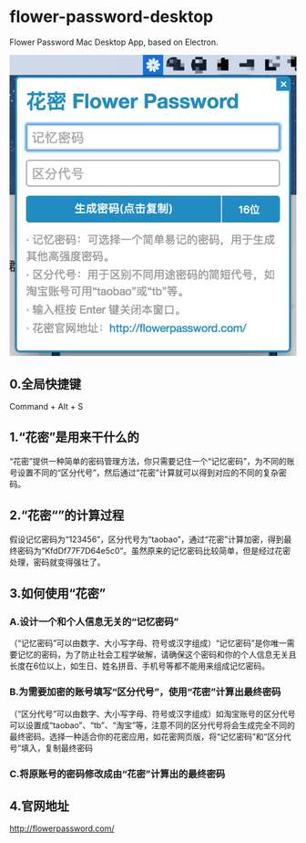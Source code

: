 # flower-password-desktop
Flower Password Mac Desktop App, based on Electron.

![Screen Shot](screenshot.png)

## 0.全局快捷键

Command + Alt + S

## 1.“花密”是用来干什么的

“花密”提供一种简单的密码管理方法，你只需要记住一个“记忆密码”，为不同的账号设置不同的“区分代号”，然后通过“花密”计算就可以得到对应的不同的复杂密码。

## 2.“花密“”的计算过程

假设记忆密码为“123456”，区分代号为“taobao”，通过“花密”计算加密，得到最终密码为“KfdDf77F7D64e5c0”。虽然原来的记忆密码比较简单，但是经过花密处理，密码就变得强壮了。

## 3.如何使用“花密”

### A.设计一个和个人信息无关的“记忆密码”

（“记忆密码”可以由数字、大小写字母、符号或汉字组成）“记忆密码”是你唯一需要记忆的密码，为了防止社会工程学破解，请确保这个密码和你的个人信息无关且长度在6位以上，如生日、姓名拼音、手机号等都不能用来组成记忆密码。

### B.为需要加密的账号填写“区分代号”，使用“花密”计算出最终密码

（“区分代号”可以由数字、大小写字母、符号或汉字组成）如淘宝账号的区分代号可以设置成“taobao”、“tb”、“淘宝”等，注意不同的区分代号将会生成完全不同的最终密码。选择一种适合你的花密应用，如花密网页版，将“记忆密码”和“区分代号”填入，复制最终密码

### C.将原账号的密码修改成由“花密”计算出的最终密码

## 4.官网地址

http://flowerpassword.com/
